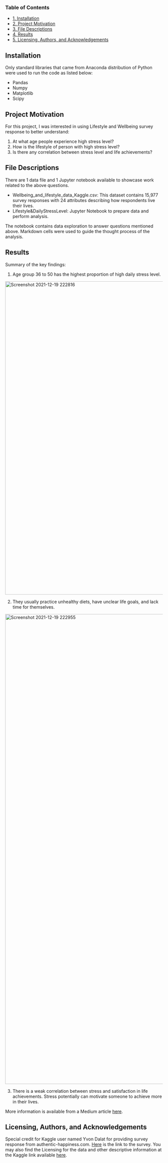 ### Table of Contents
- [1. Installation](#installation)
- [2. Project Motivation](#project-motivation)
- [3. File Descriptions](#file-descriptions)
- [4. Results](#results)
- [5. Licensing, Authors, and Acknowledgements](#licensing)

## Installation
Only standard libraries that came from Anaconda distribution of Python were used to run the code as listed below:
* Pandas
* Numpy
* Matplotlib
* Scipy

## Project Motivation
For this project, I was interested in using Lifestyle and Wellbeing survey response to better understand:
1. At what age people experience high stress level?
2. How is the lifestyle of person with high stress level?
3. Is there any correlation between stress level and life achievements?

## File Descriptions
There are 1 data file and 1 Jupyter notebook available to showcase work related to the above questions.
* Wellbeing_and_lifestyle_data_Kaggle.csv: This dataset contains 15,977 survey responses with 24 attributes describing how respondents live their lives.
* Lifestyle&DailyStressLevel: Jupyter Notebook to prepare data and perform analysis.

The notebook contains data exploration to answer questions mentioned above. Markdown cells were used to guide the thought process of the analysis.

## Results
Summary of the key findings:
1. Age group 36 to 50 has the highest proportion of high daily stress level.
<img width="1000" alt="Screenshot 2021-12-19 222816" src="https://user-images.githubusercontent.com/74721418/146790203-116daccd-c3d0-4d91-a501-7fca110435a3.png">

2. They usually practice unhealthy diets, have unclear life goals, and lack time for themselves.
<img width="1500" alt="Screenshot 2021-12-19 222955" src="https://user-images.githubusercontent.com/74721418/146790511-6194a442-af40-4060-af41-a06dc6f3ad8a.png">

3. There is a weak correlation between stress and satisfaction in life achievements. Stress potentially can motivate someone to achieve more in their lives.


More information is available from a Medium article [here](https://medium.com/@snurdinie97/common-lifestyle-of-high-daily-stress-level-57bbb63da5b3).

## Licensing, Authors, and Acknowledgements
Special credit for Kaggle user named Yvon Dalat for providing survey response from authentic-happiness.com. [Here](http://www.authentic-happiness.com/your-life-satisfaction-score) is the link to the survey. You may also find the Licensing for the data and other descriptive information at the Kaggle link available [here](https://www.kaggle.com/ydalat/lifestyle-and-wellbeing-data).
